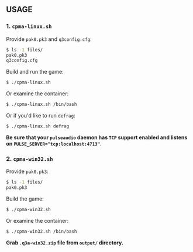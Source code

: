 
## USAGE

### 1. `cpma-linux.sh`

Provide `pak0.pk3` and `q3config.cfg`:
```bash
$ ls -1 files/
pak0.pk3
q3config.cfg
```

Build and run the game:
```bash
$ ./cpma-linux.sh
```

Or examine the container:
```bash
$ ./cpma-linux.sh /bin/bash
```

Or if you'd like to run `defrag`:
```bash
$ ./cpma-linux.sh defrag
```

**Be sure that your `pulseaudio` daemon has `TCP` support enabled and listens on `PULSE_SERVER="tcp:localhost:4713"`**.

### 2. `cpma-win32.sh`

Provide `pak0.pk3`:
```bash
$ ls -1 files/
pak0.pk3
```

Build the game:
```bash
$ ./cpma-win32.sh
```

Or examine the container:
```bash
$ ./cpma-win32.sh /bin/bash
```

**Grab `.q3a-win32.zip` file from `output/` directory.**

[//]: # ( vim:set ts=4 sw=4 et syn=markdown: )
